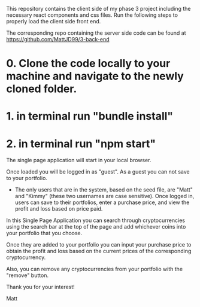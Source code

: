 This repository contains the client side of my phase 3 project including the necessary react components and css files.
Run the following steps to properly load the client side front end.

The corresponding repo containing the server side code can be found at https://github.com/MattJD99/3-back-end

# 0. Clone the code locally to your machine and navigate to the newly cloned folder.
# 1. in terminal run "bundle install"
# 2. in terminal run "npm start"

The single page application will start in your local browser.

Once loaded you will be logged in as "guest". As a guest you can not save to your portfolio.  

- The only users that are in the system, based on the seed file, are "Matt" and "Kimmy" (these two usernames are case sensitive). Once logged in, users can save to their portfolios, enter a purchase price, and view the profit and loss based on price paid.   

In this Single Page Application you can search through cryptocurrencies using the search bar at the top of the page and add whichever coins into your portfolio that you choose.

Once they are added to your portfolio you can input your purchase price to obtain the profit and loss based on the current prices of the corresponding cryptocurrency.

Also, you can remove any cryptocurrencies from your portfolio with the "remove" button.

Thank you for your interest!

Matt
